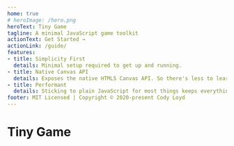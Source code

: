 ```yaml
---
home: true
# heroImage: /hero.png
heroText: Tiny Game 
tagline: A minimal JavaScript game toolkit
actionText: Get Started →
actionLink: /guide/
features:
- title: Simplicity First
  details: Minimal setup required to get up and running.
- title: Native Canvas API
  details: Exposes the native HTML5 Canvas API. So there's less to learn when getting started.
- title: Performant
  details: Sticking to plain JavaScript for most things keeps everything light and snappy.
footer: MIT Licensed | Copyright © 2020-present Cody Loyd
---
```


# Tiny Game